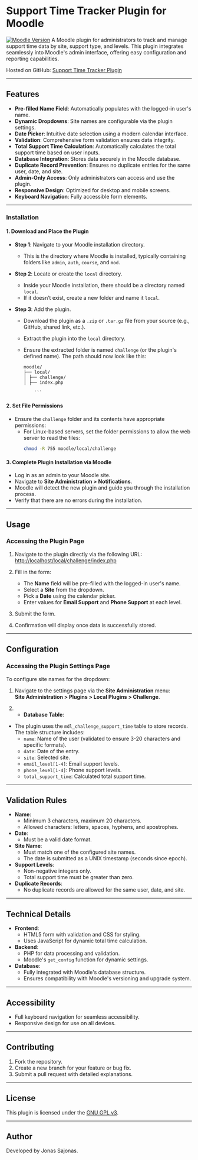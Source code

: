 # Support Time Tracker Plugin for Moodle

[![Moodle Version](https://img.shields.io/badge/Moodle-4.1.14+-blue.svg)](https://moodle.org)
A Moodle plugin for administrators to track and manage support time data by site, support type, and levels. This plugin integrates seamlessly into Moodle's admin interface, offering easy configuration and reporting capabilities.

Hosted on GitHub: [Support Time Tracker Plugin](https://github.com/sajonasJ/ChallengePlugin)

---

## Features

- **Pre-filled Name Field**: Automatically populates with the logged-in user's name.
- **Dynamic Dropdowns**: Site names are configurable via the plugin settings.
- **Date Picker**: Intuitive date selection using a modern calendar interface.
- **Validation**: Comprehensive form validation ensures data integrity.
- **Total Support Time Calculation**: Automatically calculates the total support time based on user inputs.
- **Database Integration**: Stores data securely in the Moodle database.
- **Duplicate Record Prevention**: Ensures no duplicate entries for the same user, date, and site.
- **Admin-Only Access**: Only administrators can access and use the plugin.
- **Responsive Design**: Optimized for desktop and mobile screens.
- **Keyboard Navigation**: Fully accessible form elements.

---

### Installation

#### 1. **Download and Place the Plugin**

- **Step 1**: Navigate to your Moodle installation directory.

  - This is the directory where Moodle is installed, typically containing folders like `admin`, `auth`, `course`, and `mod`.

- **Step 2**: Locate or create the `local` directory.

  - Inside your Moodle installation, there should be a directory named `local`.
  - If it doesn’t exist, create a new folder and name it `local`.

- **Step 3**: Add the plugin.

  - Download the plugin as a `.zip` or `.tar.gz` file from your source (e.g., GitHub, shared link, etc.).
  - Extract the plugin into the `local` directory.
  - Ensure the extracted folder is named `challenge` (or the plugin's defined name). The path should now look like this:

    ````
    moodle/
    ├── local/
    │ ├── challenge/
    │ ├── index.php

        ```
    ````

#### 2. **Set File Permissions**

- Ensure the `challenge` folder and its contents have appropriate permissions:
  - For Linux-based servers, set the folder permissions to allow the web server to read the files:
    ```bash
    chmod -R 755 moodle/local/challenge
    ```

#### 3. **Complete Plugin Installation via Moodle**

- Log in as an admin to your Moodle site.
- Navigate to **Site Administration > Notifications**.
- Moodle will detect the new plugin and guide you through the installation process.
- Verify that there are no errors during the installation.

---

## Usage

### Accessing the Plugin Page

1. Navigate to the plugin directly via the following URL:  
   [http://localhost/local/challenge/index.php](http://localhost/local/challenge/index.php)

2. Fill in the form:
   - The **Name** field will be pre-filled with the logged-in user's name.
   - Select a **Site** from the dropdown.
   - Pick a **Date** using the calendar picker.
   - Enter values for **Email Support** and **Phone Support** at each level.
3. Submit the form.
4. Confirmation will display once data is successfully stored.

---

## Configuration

### Accessing the Plugin Settings Page

To configure site names for the dropdown:

1. Navigate to the settings page via the **Site Administration** menu:  
   **Site Administration > Plugins > Local Plugins > Challenge**.

2. - **Database Table**:

- The plugin uses the `mdl_challenge_support_time` table to store records. The table structure includes:
  - `name`: Name of the user (validated to ensure 3-20 characters and specific formats).
  - `date`: Date of the entry.
  - `site`: Selected site.
  - `email_level[1-4]`: Email support levels.
  - `phone_level[1-4]`: Phone support levels.
  - `total_support_time`: Calculated total support time.

---

## Validation Rules

- **Name**:
  - Minimum 3 characters, maximum 20 characters.
  - Allowed characters: letters, spaces, hyphens, and apostrophes.
- **Date**:
  - Must be a valid date format.
- **Site Name**:
  - Must match one of the configured site names.
  - The date is submitted as a UNIX timestamp (seconds since epoch).
- **Support Levels**:
  - Non-negative integers only.
  - Total support time must be greater than zero.
- **Duplicate Records**:
  - No duplicate records are allowed for the same user, date, and site.

---

## Technical Details

- **Frontend**:
  - HTML5 form with validation and CSS for styling.
  - Uses JavaScript for dynamic total time calculation.
- **Backend**:
  - PHP for data processing and validation.
  - Moodle's `get_config` function for dynamic settings.
- **Database**:
  - Fully integrated with Moodle's database structure.
  - Ensures compatibility with Moodle's versioning and upgrade system.

---

## Accessibility

- Full keyboard navigation for seamless accessibility.
- Responsive design for use on all devices.

---

## Contributing

1. Fork the repository.
2. Create a new branch for your feature or bug fix.
3. Submit a pull request with detailed explanations.

---

## License

This plugin is licensed under the [GNU GPL v3](https://www.gnu.org/licenses/gpl-3.0.en.html).

---

## Author

Developed by Jonas Sajonas.
